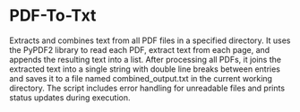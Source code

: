 # PDF-To-Txt

Extracts and combines text from all PDF files in a specified directory. It uses the PyPDF2 library to read each PDF, extract text from each page, and appends the resulting text into a list. After processing all PDFs, it joins the extracted text into a single string with double line breaks between entries and saves it to a file named combined_output.txt in the current working directory. The script includes error handling for unreadable files and prints status updates during execution.
